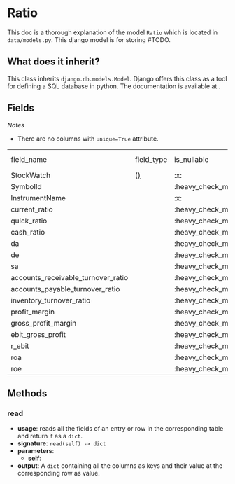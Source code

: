 # Ratio

This doc is a thorough explanation of the model `Ratio` which is located in `data/models.py`.
This django model is for storing #TODO.

## What does it inherit?

This class inherits `django.db.models.Model`. Django offers this class as a tool for defining a SQL database in python.
The documentation is available at <include from="third-party-libraries-links.topic" element-id="django.db.models"></include>.

## Fields

*Notes*
- There are no columns with `unique=True` attribute.

<table>
    <tr>
        <td>field_name</td>
        <td>field_type</td>
        <td>is_nullable</td>
        <td>on_delete (for <include from="third-party-libraries-links.topic" element-id="django-models.foreign-key"/>)</td>
        <td>description</td>
    </tr>
    <tr>
        <td>StockWatch</td>
        <td><include from="third-party-libraries-links.topic" element-id="django-models.foreign-key"/>
            (<a href="stock-watch-model.md"/>)</td>
        <td>:x:</td>
        <td><include from="third-party-libraries-links.topic" element-id="django-models.cascade"/></td>
        <td>#TODO
        </td>
    </tr>
    <tr>
        <td>SymbolId</td>
        <td><include from="third-party-libraries-links.topic" element-id="django-models.char-field"/></td>
        <td>:heavy_check_mark:</td>
        <td>NA</td>
        <td> #TODO.</td>
    </tr>
    <tr>
        <td>InstrumentName</td>
        <td><include from="third-party-libraries-links.topic" element-id="django-models.char-field"/></td>
        <td>:x:</td>
        <td>NA</td>
        <td>#TODO</td>
    </tr>
    <tr>
        <td>current_ratio</td>
        <td><include from="third-party-libraries-links.topic" element-id="django-models.decimal-field"/></td>
        <td>:heavy_check_mark:</td>
        <td>NA</td>
        <td>#TODO</td>
    </tr>
    <tr>
        <td>quick_ratio</td>
        <td><include from="third-party-libraries-links.topic" element-id="django-models.decimal-field"/></td>
        <td>:heavy_check_mark:</td>
        <td>NA</td>
        <td>#TODO.</td>
    </tr>
    <tr>
        <td>cash_ratio</td>
        <td><include from="third-party-libraries-links.topic" element-id="django-models.decimal-field"/></td>
        <td>:heavy_check_mark:</td>
        <td>NA</td>
        <td>#TODO</td>
    </tr>
    <tr>
        <td>da</td>
        <td><include from="third-party-libraries-links.topic" element-id="django-models.decimal-field"/></td>
        <td>:heavy_check_mark:</td>
        <td>NA</td>
        <td>#TODO</td>
    </tr>
    <tr>
        <td>de</td>
        <td><include from="third-party-libraries-links.topic" element-id="django-models.decimal-field"/></td>
        <td>:heavy_check_mark:</td>
        <td>NA</td>
        <td>#TODO</td>
    </tr>
    <tr>
        <td>sa</td>
        <td><include from="third-party-libraries-links.topic" element-id="django-models.decimal-field"/></td>
        <td>:heavy_check_mark:</td>
        <td>NA</td>
        <td>#TODO</td>
    </tr>
    <tr>
        <td>accounts_receivable_turnover_ratio</td>
        <td><include from="third-party-libraries-links.topic" element-id="django-models.integer-field"/></td>
        <td>:heavy_check_mark:</td>
        <td>NA</td>
        <td>#TODO</td>
    </tr>
    <tr>
        <td>accounts_payable_turnover_ratio</td>
        <td><include from="third-party-libraries-links.topic" element-id="django-models.decimal-field"/></td>
        <td>:heavy_check_mark:</td>
        <td>NA</td>
        <td>#TODO</td>
    </tr>
    <tr>
        <td>inventory_turnover_ratio</td>
        <td><include from="third-party-libraries-links.topic" element-id="django-models.decimal-field"/></td>
        <td>:heavy_check_mark:</td>
        <td>NA</td>
        <td>#TODO</td>
    </tr>
    <tr>
        <td>profit_margin</td>
        <td><include from="third-party-libraries-links.topic" element-id="django-models.decimal-field"/></td>
        <td>:heavy_check_mark:</td>
        <td>NA</td>
        <td>#TODO</td>
    </tr>
    <tr>
        <td>gross_profit_margin</td>
        <td><include from="third-party-libraries-links.topic" element-id="django-models.decimal-field"/></td>
        <td>:heavy_check_mark:</td>
        <td>NA</td>
        <td>#TODO</td>
    </tr>
    <tr>
        <td>ebit_gross_profit</td>
        <td><include from="third-party-libraries-links.topic" element-id="django-models.decimal-field"/></td>
        <td>:heavy_check_mark:</td>
        <td>NA</td>
        <td>#TODO</td>
    </tr>
    <tr>
        <td>r_ebit</td>
        <td><include from="third-party-libraries-links.topic" element-id="django-models.decimal-field"/></td>
        <td>:heavy_check_mark:</td>
        <td>NA</td>
        <td>#TODO</td>
    </tr>
    <tr>
        <td>roa</td>
        <td><include from="third-party-libraries-links.topic" element-id="django-models.decimal-field"/></td>
        <td>:heavy_check_mark:</td>
        <td>NA</td>
        <td>#TODO</td>
    </tr>
    <tr>
        <td>roe</td>
        <td><include from="third-party-libraries-links.topic" element-id="django-models.decimal-field"/></td>
        <td>:heavy_check_mark:</td>
        <td>NA</td>
        <td>#TODO</td>
    </tr>
</table>



## Methods

### read
  - **usage**: reads all the fields of an entry or row in the corresponding table and return it as a `dict`.
  - **signature**: `read(self) -> dict`
  - **parameters**: 
     + **self**: <include from="repeatable-texts.topic" element-id="python-self" />
  - **output**: A `dict` containing all the columns as keys and their value at the corresponding row as value.
